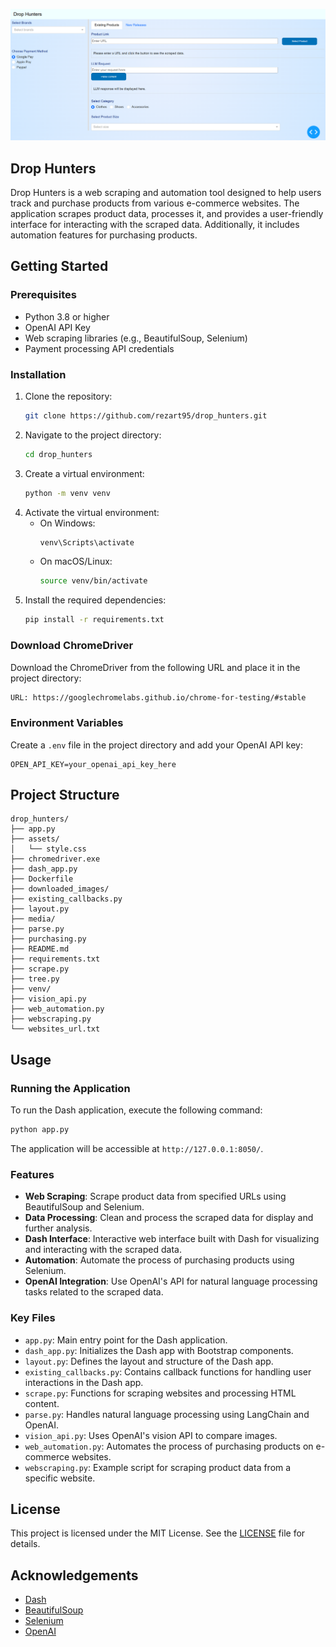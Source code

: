 ![Drop Hunters](media/drophunter_image.png)

## Drop Hunters

Drop Hunters is a web scraping and automation tool designed to help users track and purchase products from various e-commerce websites. The application scrapes product data, processes it, and provides a user-friendly interface for interacting with the scraped data. Additionally, it includes automation features for purchasing products.

## Getting Started

### Prerequisites
- Python 3.8 or higher
- OpenAI API Key
- Web scraping libraries (e.g., BeautifulSoup, Selenium)
- Payment processing API credentials

### Installation
1. Clone the repository:
    ```sh
    git clone https://github.com/rezart95/drop_hunters.git
    ```
2. Navigate to the project directory:
    ```sh
    cd drop_hunters
    ```
3. Create a virtual environment:
    ```sh
    python -m venv venv
    ```
4. Activate the virtual environment:
    - On Windows:
        ```sh
        venv\Scripts\activate
        ```
    - On macOS/Linux:
        ```sh
        source venv/bin/activate
        ```
5. Install the required dependencies:
    ```sh
    pip install -r requirements.txt
    ```

### Download ChromeDriver
Download the ChromeDriver from the following URL and place it in the project directory:
```html
URL: https://googlechromelabs.github.io/chrome-for-testing/#stable
```

### Environment Variables
Create a `.env` file in the project directory and add your OpenAI API key:
```env
OPEN_API_KEY=your_openai_api_key_here
```

## Project Structure
```
drop_hunters/
├── app.py
├── assets/
│   └── style.css
├── chromedriver.exe
├── dash_app.py
├── Dockerfile
├── downloaded_images/
├── existing_callbacks.py
├── layout.py
├── media/
├── parse.py
├── purchasing.py
├── README.md
├── requirements.txt
├── scrape.py
├── tree.py
├── venv/
├── vision_api.py
├── web_automation.py
├── webscraping.py
└── websites_url.txt
```

## Usage

### Running the Application
To run the Dash application, execute the following command:
```sh
python app.py
```
The application will be accessible at `http://127.0.0.1:8050/`.

### Features
- **Web Scraping**: Scrape product data from specified URLs using BeautifulSoup and Selenium.
- **Data Processing**: Clean and process the scraped data for display and further analysis.
- **Dash Interface**: Interactive web interface built with Dash for visualizing and interacting with the scraped data.
- **Automation**: Automate the process of purchasing products using Selenium.
- **OpenAI Integration**: Use OpenAI's API for natural language processing tasks related to the scraped data.

### Key Files
- `app.py`: Main entry point for the Dash application.
- `dash_app.py`: Initializes the Dash app with Bootstrap components.
- `layout.py`: Defines the layout and structure of the Dash app.
- `existing_callbacks.py`: Contains callback functions for handling user interactions in the Dash app.
- `scrape.py`: Functions for scraping websites and processing HTML content.
- `parse.py`: Handles natural language processing using LangChain and OpenAI.
- `vision_api.py`: Uses OpenAI's vision API to compare images.
- `web_automation.py`: Automates the process of purchasing products on e-commerce websites.
- `webscraping.py`: Example script for scraping product data from a specific website.

## License
This project is licensed under the MIT License. See the [LICENSE](LICENSE) file for details.

## Acknowledgements
- [Dash](https://dash.plotly.com/)
- [BeautifulSoup](https://www.crummy.com/software/BeautifulSoup/)
- [Selenium](https://www.selenium.dev/)
- [OpenAI](https://www.openai.com/)
